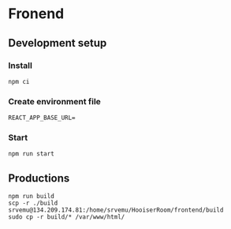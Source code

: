 # Fronend

## Development setup

### Install 

```
npm ci
```

### Create environment file

```
REACT_APP_BASE_URL=
```

### Start

```
npm run start
```

## Productions

```
npm run build
scp -r ./build srvemu@134.209.174.81:/home/srvemu/HooiserRoom/frontend/build
sudo cp -r build/* /var/www/html/
```